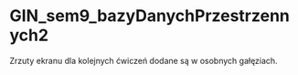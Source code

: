 # GIN_sem9_bazyDanychPrzestrzennych2

Zrzuty ekranu dla kolejnych ćwiczeń dodane są w osobnych gałęziach.

